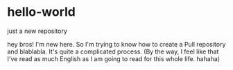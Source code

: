 # hello-world
just a new repository

hey bros! I'm new here. So I'm trying to know how to create a Pull repository and blablabla. It's quite a complicated process.
(By the way, I feel like that I've read as much English as I am going to read for this whole life. hahaha)
